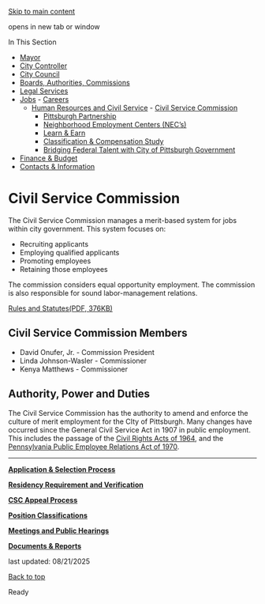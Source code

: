 [Skip to main content](https://www.pittsburghpa.gov/City-Government/Jobs/Human-Resources-and-Civil-Service/Civil-Service-Commission#main-content)

opens in new tab or window

In This Section

- [Mayor](https://www.pittsburghpa.gov/City-Government/Mayor)
- [City Controller](https://www.pittsburghpa.gov/City-Government/City-Controllers-Office)
- [City Council](https://www.pittsburghpa.gov/City-Government/City-Council)
- [Boards, Authorities, Commissions](https://www.pittsburghpa.gov/City-Government/Boards-Authorities-Commissions)
- [Legal Services](https://www.pittsburghpa.gov/City-Government/Legal-Services)
- [Jobs](https://www.pittsburghpa.gov/City-Government/Jobs)  - [Careers](https://www.pittsburghpa.gov/City-Government/Jobs/Careers)
  - [Human Resources and Civil Service](https://www.pittsburghpa.gov/City-Government/Jobs/Human-Resources-and-Civil-Service)    - [Civil Service Commission](https://www.pittsburghpa.gov/City-Government/Jobs/Human-Resources-and-Civil-Service/Civil-Service-Commission)
    - [Pittsburgh Partnership](https://www.pittsburghpa.gov/City-Government/Jobs/Human-Resources-and-Civil-Service/Pittsburgh-Partnership)
    - [Neighborhood Employment Centers (NEC’s)](https://www.pittsburghpa.gov/City-Government/Jobs/Human-Resources-and-Civil-Service/Neighborhood-Employment-Centers-NEC%E2%80%99s)
    - [Learn & Earn](https://www.pittsburghpa.gov/City-Government/Jobs/Human-Resources-and-Civil-Service/Learn-Earn)
    - [Classification & Compensation Study](https://www.pittsburghpa.gov/City-Government/Jobs/Human-Resources-and-Civil-Service/Classification-Compensation-Study)
    - [Bridging Federal Talent with City of Pittsburgh Government](https://www.pittsburghpa.gov/City-Government/Jobs/Human-Resources-and-Civil-Service/Bridging-Federal-Talent-with-City-of-Pittsburgh-Government)
- [Finance & Budget](https://www.pittsburghpa.gov/City-Government/Finance-Budget)
- [Contacts & Information](https://www.pittsburghpa.gov/City-Government/Contacts-Information)

# Civil Service Commission

The Civil Service Commission manages a merit-based system for jobs within city government. This system focuses on:

- Recruiting applicants
- Employing qualified applicants
- Promoting employees
- Retaining those employees

The commission considers equal opportunity employment. The commission is also responsible for sound labor-management relations.

[Rules and Statutes(PDF, 376KB)](https://www.pittsburghpa.gov/files/assets/city/v/2/hr/documents/25864_civil_service_statutes__rules_2023.pdf "Rules and Statutes ")

## Civil Service Commission Members

- David Onufer, Jr. - Commission President
- Linda Johnson-Wasler - Commissioner
- Kenya Matthews - Commissioner

## Authority, Power and Duties

The Civil Service Commission has the authority to amend and enforce the culture of merit employment for the CIty of Pittsburgh. Many changes have occurred since the General Civil Service Act in 1907 in public employment. This includes the passage of the [Civil Rights Acts of 1964](https://www.archives.gov/education/lessons/civil-rights-act), and the [Pennsylvania Public Employee Relations Act of 1970](https://www.aol.com/).

* * *

[**Application & Selection Process**](https://www.pittsburghpa.gov/City-Government/Jobs/Human-Resources-and-Civil-Service/Civil-Service-Commission/Application-Selection-Process)

[**Residency Requirement and Verification**](https://www.pittsburghpa.gov/City-Government/Jobs/Human-Resources-and-Civil-Service/Civil-Service-Commission/Residency-Requirement-and-Verification)

[**CSC Appeal Process**](https://www.pittsburghpa.gov/City-Government/Jobs/Human-Resources-and-Civil-Service/Civil-Service-Commission/CSC-Appeal-Process)

[**Position Classifications**](https://www.pittsburghpa.gov/City-Government/Jobs/Human-Resources-and-Civil-Service/Civil-Service-Commission/Position-Classifications)

[**Meetings and Public Hearings**](https://www.pittsburghpa.gov/City-Government/Jobs/Human-Resources-and-Civil-Service/Civil-Service-Commission/Meetings-and-Public-Hearings)

[**Documents & Reports**](https://www.pittsburghpa.gov/City-Government/Jobs/Human-Resources-and-Civil-Service/Civil-Service-Commission/Documents-Reports)

last updated: 08/21/2025

[Back to top](https://www.pittsburghpa.gov/City-Government/Jobs/Human-Resources-and-Civil-Service/Civil-Service-Commission#body-top)

Ready
